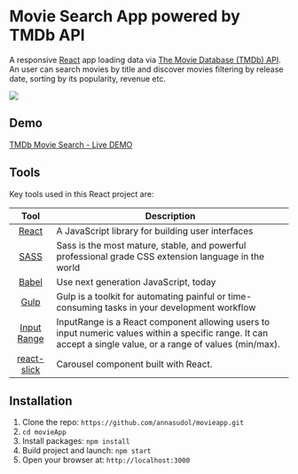 # Movie Search App powered by TMDb API

A responsive [React](http://facebook.github.io/react/index.html) app loading data via [The Movie Database (TMDb) API](https://www.themoviedb.org/documentation/api). An user can search movies by title and discover movies filtering by release date, sorting by its popularity, revenue etc.

![](https://github.com/annasudol/movieApp/blob/master/src/images/gif.gif)

## Demo
[TMDb Movie Search - Live DEMO](https://annasudol.github.io/movieapp/)

## Tools
Key tools used in this React project are:

| Tool             | Description   |
| :-------------:|--------------|
| [React](http://facebook.github.io/react/index.html) | A JavaScript library for building user interfaces |
| [SASS](http://sass-lang.com/) | 	Sass is the most mature, stable, and powerful professional grade CSS extension language in the world |
| [Babel](https://babeljs.io/) | Use next generation JavaScript, today |
| [Gulp](http://gulpjs.com/) | Gulp is a toolkit for automating painful or time-consuming tasks in your development workflow |
| [Input Range](https://www.npmjs.com/package/react-input-range) | InputRange is a React component allowing users to input numeric values within a specific range. It can accept a single value, or a range of values (min/max). |
| [react-slick](https://www.npmjs.com/package/react-slick) | Carousel component built with React.

## Installation

1. Clone the repo: `https://github.com/annasudol/movieapp.git`
2. `cd movieApp`
2. Install packages: `npm install`
3. Build project and launch: `npm start`
4. Open your browser at: `http://localhost:3000`

